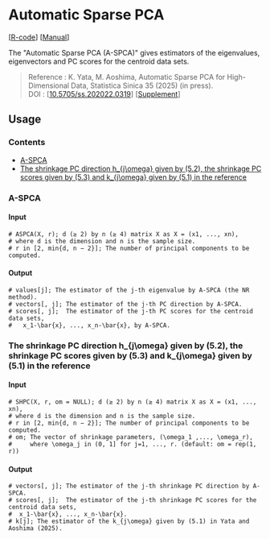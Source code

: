 # **Automatic Sparse PCA**<!-- omit in toc -->
   [[R-code](ASPCA.r)] [[Manual](ASPCA.pdf)]

   The "Automatic Sparse PCA (A-SPCA)" gives estimators of the eigenvalues, eigenvectors and
   PC scores for the centroid data sets.

   >  Reference : K. Yata, M. Aoshima, Automatic Sparse PCA for High-Dimensional Data, Statistica Sinica 35 (2025) (in press).  
      DOI : [[10.5705/ss.202022.0319](https://www3.stat.sinica.edu.tw/ss_newpaper/SS-2022-0319_na.pdf)] [[Supplement](https://www3.stat.sinica.edu.tw/preprint/supp/2022-0319_supp.pdf)]

## Usage<!-- omit in toc -->

### Contents<!-- omit in toc -->
- [A-SPCA](#a-spca)
- [The shrinkage PC direction h\_{j\\omega} given by (5.2), the shrinkage PC scores given by (5.3) and k\_{j\\omega} given by (5.1) in the reference](#the-shrinkage-pc-direction-h_jomega-given-by-52-the-shrinkage-pc-scores-given-by-53-and-k_jomega-given-by-51-in-the-reference)


### A-SPCA
#### Input<!-- omit in toc -->
```{r}
# ASPCA(X, r); d (≥ 2) by n (≥ 4) matrix X as X = (x1, ..., xn),
# where d is the dimension and n is the sample size.
# r in [2, min{d, n − 2}]; The number of principal components to be computed.
```
#### Output<!-- omit in toc -->
```{r} 
# values[j]; The estimator of the j-th eigenvalue by A-SPCA (the NR method).
# vectors[, j]; The estimator of the j-th PC direction by A-SPCA.
# scores[, j];  The estimator of the j-th PC scores for the centroid data sets,
#   x_1-\bar{x}, ..., x_n-\bar{x}, by A-SPCA.
```

### The shrinkage PC direction h_{j\omega} given by (5.2), the shrinkage PC scores given by (5.3) and k_{j\omega} given by (5.1) in the reference
#### Input<!-- omit in toc -->
```{r} 
# SHPC(X, r, om = NULL); d (≥ 2) by n (≥ 4) matrix X as X = (x1, ..., xn),
# where d is the dimension and n is the sample size.
# r in [2, min{d, n − 2}]; The number of principal components to be computed.
# om; The vector of shrinkage parameters, (\omega_1 ,..., \omega_r), 
#     where \omega_j in (0, 1] for j=1, ..., r. (default: om = rep(1, r))
```
#### Output<!-- omit in toc -->
```{r}
# vectors[, j]; The estimator of the j-th shrinkage PC direction by A-SPCA.
# scores[, j];  The estimator of the j-th shrinkage PC scores for the centroid data sets,
#  x_1-\bar{x}, ..., x_n-\bar{x}.
# k[j]; The estimator of the k_{j\omega} given by (5.1) in Yata and Aoshima (2025).
```